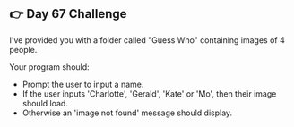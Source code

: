 ## 👉 Day 67 Challenge
I've provided you with a folder called "Guess Who" containing images of 4 people.

Your program should:

- Prompt the user to input a name.
- If the user inputs 'Charlotte', 'Gerald', 'Kate' or 'Mo', then their image should load.
- Otherwise an 'image not found' message should display.
